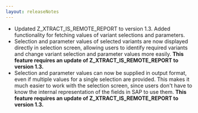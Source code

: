 ```yaml
---
layout: releaseNotes
---
```


- Updated Z_XTRACT_IS_REMOTE_REPORT to version 1.3. Added functionality for fetching values of variant selections and parameters.
- Selection and parameter values of selected variants are now displayed directly in selection screen, allowing users to identify required variants and change variant selection and parameter values more easily. __This feature requires an update of Z_XTRACT_IS_REMOTE_REPORT to version 1.3.__
- Selection and parameter values can now be supplied in output format, even if multiple values for a single selection are provided. This makes it much easier to work with the selection screen, since users don't have to know the internal representation of the fields in SAP to use them. __This feature requires an update of Z_XTRACT_IS_REMOTE_REPORT to version 1.3.__